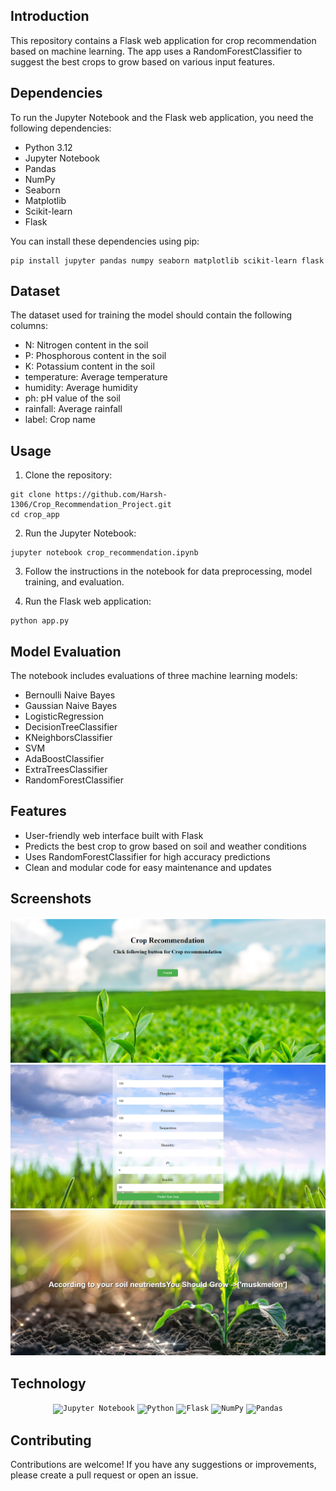 ## Introduction

This repository contains a Flask web application for crop recommendation based on machine learning. The app uses a RandomForestClassifier to suggest the best crops to grow based on various input features.

## Dependencies

To run the Jupyter Notebook and the Flask web application, you need the following dependencies:

- Python 3.12
- Jupyter Notebook
- Pandas
- NumPy
- Seaborn
- Matplotlib
- Scikit-learn
- Flask

You can install these dependencies using pip:

```
pip install jupyter pandas numpy seaborn matplotlib scikit-learn flask
```

## Dataset
The dataset used for training the model should contain the following columns:

* N: Nitrogen content in the soil
* P: Phosphorous content in the soil
* K: Potassium content in the soil
* temperature: Average temperature
* humidity: Average humidity
* ph: pH value of the soil
* rainfall: Average rainfall
* label: Crop name

## Usage

1. Clone the repository:

```
git clone https://github.com/Harsh-1306/Crop_Recommendation_Project.git
cd crop_app
```

2. Run the Jupyter Notebook:

```
jupyter notebook crop_recommendation.ipynb
```

3. Follow the instructions in the notebook for data preprocessing, model training, and evaluation.

4. Run the Flask web application:

```
python app.py
```

## Model Evaluation

The notebook includes evaluations of three machine learning models:

- Bernoulli Naive Bayes
- Gaussian Naive Bayes
- LogisticRegression
- DecisionTreeClassifier
- KNeighborsClassifier
- SVM
- AdaBoostClassifier
- ExtraTreesClassifier
- RandomForestClassifier

## Features

- User-friendly web interface built with Flask
- Predicts the best crop to grow based on soil and weather conditions
- Uses RandomForestClassifier for high accuracy predictions
- Clean and modular code for easy maintenance and updates

## Screenshots

![image](https://github.com/Harsh-1306/Crop_Recommendation_Project/blob/main/Screenshots/image1.png)
![image](https://github.com/Harsh-1306/Crop_Recommendation_Project/blob/main/Screenshots/image2.png)
![image](https://github.com/Harsh-1306/Crop_Recommendation_Project/blob/main/Screenshots/image3.png)

## Technology
<div align="center">
	<code><img width="50" src="https://user-images.githubusercontent.com/25181517/183914128-3fc88b4a-4ac1-40e6-9443-9a30182379b7.png" alt="Jupyter Notebook" title="Jupyter Notebook"/></code>
	<code><img width="50" src="https://user-images.githubusercontent.com/25181517/183423507-c056a6f9-1ba8-4312-a350-19bcbc5a8697.png" alt="Python" title="Python"/></code>
	<code><img width="50" src="https://user-images.githubusercontent.com/25181517/183423775-2276e25d-d43d-4e58-890b-edbc88e915f7.png" alt="Flask" title="Flask"/></code>
	<code><img width="50" src="https://github.com/marwin1991/profile-technology-icons/assets/76012086/4ec200c2-acdf-4c42-b419-cd49cba3d09f" alt="NumPy" title="NumPy"/></code>
	<code><img width="50" src="https://github.com/marwin1991/profile-technology-icons/assets/76012086/24b02d77-2f28-43c7-b5d6-e15e3395851b" alt="Pandas" title="Pandas"/></code>
</div>


## Contributing
Contributions are welcome! If you have any suggestions or improvements, please create a pull request or open an issue.










